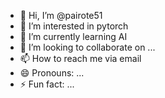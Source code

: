 - 👋 Hi, I’m @pairote51
- 👀 I’m interested in pytorch
- 🌱 I’m currently learning AI
- 💞️ I’m looking to collaborate on ...
- 📫 How to reach me via email
- 😄 Pronouns: ...
- ⚡ Fun fact: ...

<!---
pairote51/pairote51 is a ✨ special ✨ repository because its `README.md` (this file) appears on your GitHub profile.
You can click the Preview link to take a look at your changes.
--->
